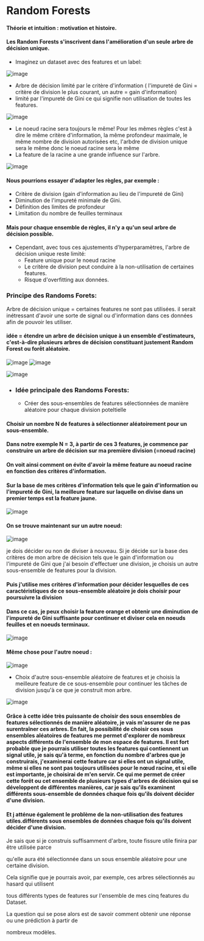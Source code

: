 # Random Forests
#### Théorie et intuition : motivation et histoire.
#### Les Random Forests s'inscrivent dans l'amélioration d'un seule arbre de décision unique. 
- Imaginez un dataset avec des features et un label:
  
![image](https://github.com/Brahim-AIT-OUALI/Random_Forest/assets/115220907/691c1d31-34d2-449a-afc2-f029fd801efc)

- Arbre de décision limité par le critère d'information ( l'impureté de Gini = critère de division le plus courant, un autre = gain d'information)
- limité par l'impureté de Gini ce qui signifie non utilisation de toutes les features. 

![image](https://github.com/Brahim-AIT-OUALI/Random_Forest/assets/115220907/734609f6-f376-4c29-bf75-c73ffe2fe28b)

- Le noeud racine sera toujours le même! Pour les mêmes règles c'est à dire le même critère d'information, la même profondeur maximale, le même nombre de division autorisées etc, l'arbdre de division unique sera le même donc le noeud racine sera le même
- La feature de la racine a une grande influence sur l'arbre.
  
![image](https://github.com/Brahim-AIT-OUALI/Random_Forest/assets/115220907/623163d8-b670-4d82-a7c0-556463f4fb8d)

#### Nous pourrions essayer d'adapter les règles, par exemple :
 - Critère de division (gain d'information au lieu de l'impureté de Gini)
 - Diminution de l'impureté minimale de Gini.
 - Définition des limites de profondeur
 - Limitation du nombre de feuilles terminaux
#### Mais pour chaque ensemble de règles, il n'y a qu'un seul arbre de décision possible.
- Cependant, avec tous ces ajustements d'hyperparamètres, l'arbre de décision unique reste limité:
   - Feature unique pour le noeud racine
   - Le critère de division peut conduire à la non-utilisation de certaines features.
   - Risque d'overfitting aux données.
### Principe des Randoms Forets: 
Arbre de décision unique = certaines features ne sont pas utilisées. il serait inétressant d'avoir une sorte de signal ou d'information dans ces données afin de pouvoir les utiliser.

#### idée = étendre un arbre de décision unique à un ensemble d'estimateurs, c'est-à-dire  plusieurs arbres de décision constituant justement Random Forest ou forêt aléatoire.


![image](https://github.com/Brahim-AIT-OUALI/Random_Forest/assets/115220907/542f9f8e-d48e-4723-be04-694c0c30da79)
![image](https://github.com/Brahim-AIT-OUALI/Random_Forest/assets/115220907/9b45da29-34b2-4fe3-b384-ccb070e496c2)

![image](https://github.com/Brahim-AIT-OUALI/Random_Forest/assets/115220907/322523ac-2cc8-4560-bf4f-0bbb7322578f)

- ### Idée principale des Randoms Forests:
  - Créer des sous-ensembles de features sélectionnées de manière aléatoire pour chaque division poteltielle
#### Choisir un nombre N de features à sélectionner aléatoirement pour un sous-ensemble. 
#### Dans notre exemple N  = 3, à partir de ces 3 features, je commence par construire un arbre de décision sur ma première division (=noeud racine)
#### On voit ainsi comment on évite d'avoir la même feature au noeud racine en fonction des critères d'information.
#### Sur la base de mes critères d'information tels que le gain d'information ou l'impureté de Gini, la meilleure feature sur laquelle on divise dans un premier temps est la feature jaune.
![image](https://github.com/Brahim-AIT-OUALI/Random_Forest/assets/115220907/dd7c7ec3-fb14-4114-8f5b-ac313353426e)

#### On se trouve maintenant sur un autre **noeud**:

![image](https://github.com/Brahim-AIT-OUALI/Random_Forest/assets/115220907/a954d899-9b03-4c8a-8610-8f7359245728)

je dois décider ou non de diviser à nouveau. Si je décide sur la base des critères de mon arbre de décision tels que le gain d'information ou l'impureté de Gini que j'ai besoin d'effectuer une division, je choisis un autre sous-ensemble de features pour la division. 
#### Puis j'utilise mes critères d'information pour décider lesquelles de ces caractéristiques de ce sous-ensemble aléatoire je dois choisir pour poursuivre la division
#### Dans ce cas, je peux choisir la feature orange et obtenir une diminution de l'impureté de Gini suffisante pour continuer et diviser cela en noeuds feuilles et en noeuds terminaux.

![image](https://github.com/Brahim-AIT-OUALI/Random_Forest/assets/115220907/0c056817-9ebf-49b9-9d57-9da0119f8c8c)

#### Même chose pour l'autre **noeud** :

![image](https://github.com/Brahim-AIT-OUALI/Random_Forest/assets/115220907/3b1594fb-29a2-4d34-b918-09d1a566fa27)


- Choix d'autre sous-ensemble aléatoire de features et je choisis la meilleure feature de ce sous-ensemble pour continuer les tâches de division jusqu'à ce que je construit mon arbre.

![image](https://github.com/Brahim-AIT-OUALI/Random_Forest/assets/115220907/cf98e75b-1b4e-4984-9aa5-b56f02beb1a5)

#### Grâce à cette idée très puissante de choisir des sous ensembles de features sélectionnés de manière aléatoire, je vais m'assurer de ne pas surentraîner ces arbres. En fait, la possibilité de choisir ces sous ensembles aléatoires de features me permet d'explorer de nombreux aspects différents de l'ensemble de mon espace de features. Il est fort probable que je pourrais utiliser toutes les features qui contiennent un signal utile, je sais qu'à terme, en fonction du nombre d'arbres que je construirais, j'examinerai cette feature car si elles ont un signal utile, même si elles ne sont pas toujours utilisées pour le nœud racine, et si elle est importante, je choisirai de m'en servir. Ce qui me permet de créer cette forêt ou cet ensemble de plusieurs types d'arbres de décision qui se développent de différentes manières, car je sais qu'ils examinent différents sous-ensemble de données chaque fois qu'ils doivent décider d'une division. 
#### Et j atténue également le problème de la non-utilisation des features utiles.différents sous ensembles de données chaque fois qu'ils doivent décider d'une division.






















Je sais que si je construis suffisamment d'arbre, toute fissure utile finira par être utilisée parce

qu'elle aura été sélectionnée dans un sous ensemble aléatoire pour une certaine division.

Cela signifie que je pourrais avoir, par exemple, ces arbres sélectionnés au hasard qui utilisent

tous différents types de features sur l'ensemble de mes cinq features du Dataset.

La question qui se pose alors est de savoir comment obtenir une réponse ou une prédiction à partir de

nombreux modèles.
